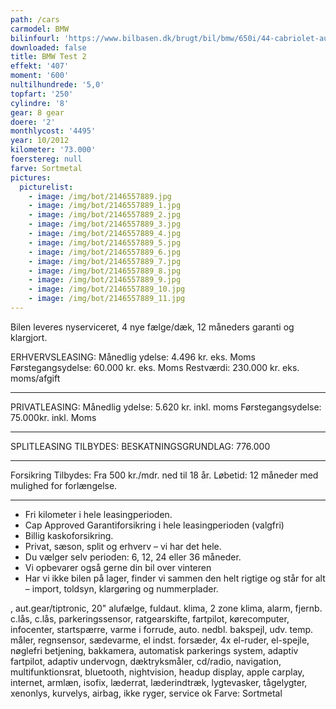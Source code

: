 ```yaml
---
path: /cars
carmodel: BMW
bilinfourl: 'https://www.bilbasen.dk/brugt/bil/bmw/650i/44-cabriolet-aut-2d/3610535'
downloaded: false
title: BMW Test 2
effekt: '407'
moment: '600'
nultilhundrede: '5,0'
topfart: '250'
cylindre: '8'
gear: 8 gear
doere: '2'
monthlycost: '4495'
year: 10/2012
kilometer: '73.000'
foerstereg: null
farve: Sortmetal
pictures:
  picturelist:
    - image: /img/bot/2146557889.jpg
    - image: /img/bot/2146557889_1.jpg
    - image: /img/bot/2146557889_2.jpg
    - image: /img/bot/2146557889_3.jpg
    - image: /img/bot/2146557889_4.jpg
    - image: /img/bot/2146557889_5.jpg
    - image: /img/bot/2146557889_6.jpg
    - image: /img/bot/2146557889_7.jpg
    - image: /img/bot/2146557889_8.jpg
    - image: /img/bot/2146557889_9.jpg
    - image: /img/bot/2146557889_10.jpg
    - image: /img/bot/2146557889_11.jpg
---
```

Bilen leveres nyserviceret, 4 nye fælge/dæk, 12 måneders garanti og klargjort.

ERHVERVSLEASING:
Månedlig ydelse: 4.496 kr. eks. Moms 
Førstegangsydelse: 60.000 kr. eks. Moms
Restværdi: 230.000 kr. eks. moms/afgift
__________________________________________

PRIVATLEASING: 
Månedlig ydelse: 5.620 kr. inkl. moms
Førstegangsydelse: 75.000kr. inkl. Moms
__________________________________________

SPLITLEASING TILBYDES:
BESKATNINGSGRUNDLAG: 776.000
__________________________________________

Forsikring Tilbydes:
Fra 500 kr./mdr. ned til 18 år. 
Løbetid: 12 måneder med mulighed for forlængelse.
__________________________________________

* Fri kilometer i hele leasingperioden.
* Cap Approved Garantiforsikring i hele leasingperioden (valgfri)
* Billig kaskoforsikring.
* Privat, sæson, split og erhverv – vi har det hele.
* Du vælger selv perioden: 6, 12, 24 eller 36 måneder.
* Vi opbevarer også gerne din bil over vinteren
* Har vi ikke bilen på lager, finder vi sammen den helt rigtige og står for alt – import, toldsyn, klargøring og nummerplader. 

, aut.gear/tiptronic, 20" alufælge, fuldaut. klima, 2 zone klima, alarm, fjernb. c.lås, c.lås, parkeringssensor, ratgearskifte, fartpilot, kørecomputer, infocenter, startspærre, varme i forrude, auto. nedbl. bakspejl, udv. temp. måler, regnsensor, sædevarme, el indst. forsæder, 4x el-ruder, el-spejle, nøglefri betjening, bakkamera, automatisk parkerings system, adaptiv fartpilot, adaptiv undervogn, dæktryksmåler, cd/radio, navigation, multifunktionsrat, bluetooth, nightvision, headup display, apple carplay, internet, armlæn, isofix, læderrat, læderindtræk, lygtevasker, tågelygter, xenonlys, kurvelys, airbag, ikke ryger, service ok
Farve: Sortmetal
